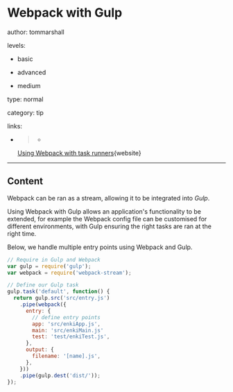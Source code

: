 # Webpack with Gulp
author: tommarshall

levels:

  - basic

  - advanced

  - medium

type: normal

category: tip

links:

  - >-
    [Using Webpack with task
    runners](http://stackoverflow.com/questions/33561272/task-runners-gulp-grunt-etc-and-bundlers-webpack-browserify-why-use-toge){website}

---
## Content

Webpack can be ran as a stream, allowing it to be integrated into *Gulp*. 

Using Webpack with Gulp allows an application's functionality to be extended, for example the Webpack config file can be customised for different environments, with Gulp ensuring the right tasks are ran at the right time.

Below, we handle multiple entry points using Webpack and Gulp.
```javascript
// Require in Gulp and Webpack
var gulp = require('gulp');
var webpack = require('webpack-stream');

// Define our Gulp task
gulp.task('default', function() {
  return gulp.src('src/entry.js')
    .pipe(webpack({
      entry: {
        // define entry points
        app: 'src/enkiApp.js',
        main: 'src/enkiMain.js'
        test: 'test/enkiTest.js',
      },
      output: {
        filename: '[name].js',
      },
    }))
    .pipe(gulp.dest('dist/'));
});
```